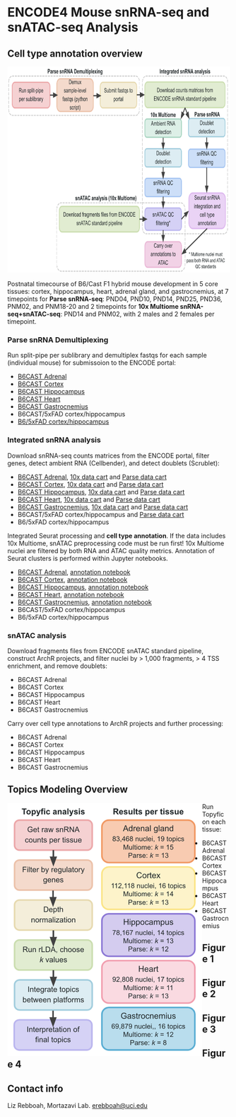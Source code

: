 # ENCODE4 Mouse snRNA-seq and snATAC-seq Analysis

## Cell type annotation overview

<img src="https://github.com/erebboah/enc4_mouse_paper/blob/main/enc4_mouse_sn_analysis.png" width="773" height="465">

Postnatal timecourse of B6/Cast F1 hybrid mouse development in 5 core tissues: cortex, hippocampus, heart, adrenal gland, and gastrocnemius, at 7 timepoints for **Parse snRNA-seq**: PND04, PND10, PND14, PND25, PND36, PNM02, and PNM18-20 and 2 timepoints for **10x Multiome snRNA-seq+snATAC-seq**: PND14 and PNM02, with 2 males and 2 females per timepoint.

### Parse snRNA Demultiplexing
Run split-pipe per sublibrary and demultiplex fastqs for each sample (individual mouse) for submissoion to the ENCODE portal:
   - [B6CAST Adrenal](https://github.com/erebboah/enc4_mouse_paper/tree/main/snrna/adrenal/scripts/parse_demux)
   - [B6CAST Cortex](https://github.com/erebboah/enc4_mouse_paper/tree/main/snrna/cortex/scripts/parse_demux)
   - [B6CAST Hippocampus](https://github.com/erebboah/enc4_mouse_paper/tree/main/snrna/hippocampus/scripts/parse_demux)
   - [B6CAST Heart](https://github.com/erebboah/enc4_mouse_paper/tree/main/snrna/heart/scripts/parse_demux)
   - [B6CAST Gastrocnemius](https://github.com/erebboah/enc4_mouse_paper/tree/main/snrna/gastrocnemius/scripts/parse_demux)
   - B6CAST/5xFAD cortex/hippocampus
   - [B6/5xFAD cortex/hippocampus](https://github.com/erebboah/enc4_mouse_paper/tree/main/snrna/5xfad_brain/scripts/parse_demux)

### Integrated snRNA analysis
Download snRNA-seq counts matrices from the ENCODE portal, filter genes, detect ambient RNA (Cellbender), and detect doublets (Scrublet):
   - [B6CAST Adrenal](https://github.com/erebboah/enc4_mouse_paper/tree/main/snrna/adrenal/scripts/preprocessing), [10x data cart](https://www.encodeproject.org/carts/enc4_mouse_snrna_10x_adrenal/) and [Parse data cart](https://www.encodeproject.org/carts/enc4_mouse_snrna_parse_adrenal/)
   - [B6CAST Cortex](https://github.com/erebboah/enc4_mouse_paper/tree/main/snrna/cortex/scripts/preprocessing), [10x data cart](https://www.encodeproject.org/carts/enc4_mouse_snrna_10x_cortex/) and [Parse data cart](https://www.encodeproject.org/carts/enc4_mouse_snrna_parse_cortex/)
   - [B6CAST Hippocampus](https://github.com/erebboah/enc4_mouse_paper/tree/main/snrna/hippocampus/scripts/preprocessing), [10x data cart](https://www.encodeproject.org/carts/enc4_mouse_snrna_10x_hippocampus/) and [Parse data cart](https://www.encodeproject.org/carts/enc4_mouse_snrna_parse_hippocampus/)
   - [B6CAST Heart](https://github.com/erebboah/enc4_mouse_paper/tree/main/snrna/heart/scripts/preprocessing), [10x data cart](https://www.encodeproject.org/carts/enc4_mouse_snrna_10x_heart/) and [Parse data cart](https://www.encodeproject.org/carts/enc4_mouse_snrna_parse_heart/)
   - [B6CAST Gastrocnemius](https://github.com/erebboah/enc4_mouse_paper/tree/main/snrna/gastrocnemius/scripts/preprocessing), [10x data cart](https://www.encodeproject.org/carts/enc4_mouse_snrna_10x_gastrocnemius/) and [Parse data cart](https://www.encodeproject.org/carts/enc4_mouse_snrna_parse_gastrocnemius/)
   - B6CAST/5xFAD cortex/hippocampus and [Parse data cart](https://www.encodeproject.org/carts/enc4_mouse_snrna_parse_5xfad_ctx_hc/)
   - B6/5xFAD cortex/hippocampus

Integrated Seurat processing and **cell type annotation**. If the data includes 10x Multiome, snATAC preprocessing code must be run first! 10x Multiome nuclei are filtered by both RNA and ATAC quality metrics. Annotation of Seurat clusters is performed within Jupyter notebooks.
   - [B6CAST Adrenal](https://github.com/erebboah/enc4_mouse_paper/tree/main/snrna/adrenal/scripts/annotation), [annotation notebook](https://github.com/erebboah/enc4_mouse_paper/blob/main/snrna/adrenal/scripts/annotation/ADR_snRNA_annotation.ipynb)
   - [B6CAST Cortex](https://github.com/erebboah/enc4_mouse_paper/tree/main/snrna/cortex/scripts/annotation), [annotation notebook](https://github.com/erebboah/enc4_mouse_paper/blob/main/snrna/cortex/scripts/annotation/CX_snRNA_annotation.ipynb)
   - [B6CAST Hippocampus](https://github.com/erebboah/enc4_mouse_paper/tree/main/snrna/hippocampus/scripts/annotation), [annotation notebook](https://github.com/erebboah/enc4_mouse_paper/blob/main/snrna/hippocampus/scripts/annotation/HC_snRNA_annotation.ipynb)
   - [B6CAST Heart](https://github.com/erebboah/enc4_mouse_paper/tree/main/snrna/heart/scripts/annotation), [annotation notebook](https://github.com/erebboah/enc4_mouse_paper/blob/main/snrna/heart/scripts/annotation/HT_snRNA_annotation.ipynb)
   - [B6CAST Gastrocnemius](https://github.com/erebboah/enc4_mouse_paper/tree/main/snrna/gastrocnemius/scripts/annotation), [annotation notebook](https://github.com/erebboah/enc4_mouse_paper/blob/main/snrna/gastrocnemius/scripts/annotation/GC_snRNA_annotation.ipynb)
   - B6CAST/5xFAD cortex/hippocampus
   - B6/5xFAD cortex/hippocampus

### snATAC analysis
Download fragments files from ENCODE snATAC standard pipeline, construct ArchR projects, and filter nuclei by > 1,000 fragments, > 4 TSS enrichment, and remove doublets:
   - B6CAST Adrenal
   - B6CAST Cortex
   - B6CAST Hippocampus
   - B6CAST Heart
   - B6CAST Gastrocnemius

Carry over cell type annotations to ArchR projects and further processing:
   - B6CAST Adrenal
   - B6CAST Cortex
   - B6CAST Hippocampus
   - B6CAST Heart
   - B6CAST Gastrocnemius

## Topics Modeling Overview

<img align="left" src="https://github.com/erebboah/enc4_mouse_paper/blob/main/enc4_topyfic_overview.png" width="441" height="572">

Run Topyfic on each tissue:
   - B6CAST Adrenal
   - B6CAST Cortex
   - B6CAST Hippocampus
   - B6CAST Heart
   - B6CAST Gastrocnemius

## Figure 1
## Figure 2
## Figure 3
## Figure 4

## Contact info
Liz Rebboah, Mortazavi Lab. erebboah@uci.edu

